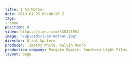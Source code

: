 ```yaml
---
title: I Am Mother
date: 2019-01-25 09:00:56 Z
tags:
- home
position: 0
video: https://vimeo.com/335345961
image: "/uploads/i-am-mother.jpg"
director: Grant Sputore
producer: Timothy White, Kelvin Munro
production-company: Penguin Empire, Southern Light Films
layout: page
---
```



